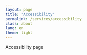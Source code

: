```yaml
---
layout: page
title: "Accessibility"
permalink: /services/accessibility
class: about
lang: en
theme: light
---
```


Accessibility page
